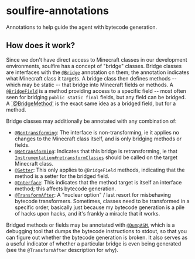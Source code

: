 # soulfire-annotations

Annotations to help guide the agent with bytecode generation.

## How does it work?

Since we don't have direct access to Minecraft classes in our development environments, soulfire has a concept of
"bridge" classes. Bridge classes are interfaces with the [`@Bridge`](https://github.com/queer/soulfire/blob/master/soulfire-annotations/src/main/java/gg/amy/soulfire/annotations/Bridge.java)
annotation on them; the annotation indicates what Minecraft class it targets. A bridge class then defines methods -- 
which may be static -- that bridge into Minecraft fields or methods. A [`@BridgeField`](https://github.com/queer/soulfire/blob/mistress/soulfire-annotations/src/main/java/gg/amy/soulfire/annotations/BridgeField.java)
is a method providing access to a specific field -- most often seen for bridging `public static final` fields, but any
field can be bridged. A [`@BridgeMethod'](https://github.com/queer/soulfire/blob/mistress/soulfire-annotations/src/main/java/gg/amy/soulfire/annotations/BridgeMethod.java)
is the exact same idea as a bridged field, but for a method. 

Bridge classes may additionally be annotated with any combination of:

- [`@Nontransforming`](https://github.com/queer/soulfire/blob/mistress/soulfire-annotations/src/main/java/gg/amy/soulfire/annotations/Nontransforming.java):
  The interface is non-transforming, ie it applies no changes to the Minecraft class itself, and is only bridging
  methods or fields.
- [`@Retransforming`](https://github.com/queer/soulfire/blob/mistress/soulfire-annotations/src/main/java/gg/amy/soulfire/annotations/Retransforming.java):
  Indicates that this bridge is retransforming, ie that [`Instrumentation#retransformClasses`](https://docs.oracle.com/en/java/javase/16/docs/api/java.instrument/java/lang/instrument/Instrumentation.html#retransformClasses(java.lang.Class...))
  should be called on the target Minecraft class.
- [`@Setter`](https://github.com/queer/soulfire/blob/mistress/soulfire-annotations/src/main/java/gg/amy/soulfire/annotations/Setter.java):
  This only applies to `@BridgeField` methods, indicating that the method is a setter for the bridged field.
- [`@Interface`](https://github.com/queer/soulfire/blob/mistress/soulfire-annotations/src/main/java/gg/amy/soulfire/annotations/Interface.java):
  This indicates that the method target is itself an interface method; this affects bytecode generation.
- [`@TransformAfter`](https://github.com/queer/soulfire/blob/mistress/soulfire-annotations/src/main/java/gg/amy/soulfire/annotations/TransformAfter.java):
  A "nuclear option" / last resort for misbehaving bytecode transformers. Sometimes, classes need to be transformed in a
  specific order, basically just because my bytecode generation is a pile of hacks upon hacks, and it's frankly a
  miracle that it works.
  
Bridged methods or fields may be annotated with [`@DumpASM`](https://github.com/queer/soulfire/blob/mistress/soulfire-annotations/src/main/java/gg/amy/soulfire/annotations/DumpASM.java),
which is a debugging tool that dumps the bytecode instructions to stdout, so that you can figure out whether the
bytecode generation is broken. It also serves as a useful indicator of whether a particular bridge is even being
generated (see the `@TransformAfter` description for why).